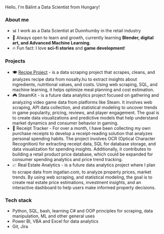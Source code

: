 Hello, I'm Bálint a Data Scientist from Hungary!
### About me

- 📊 I work as a Data Scientist at Dunnhumby in the retail industry
- 🚀 Always open to learn and growth, currently learning **Blender, digital art, and Advanced Machine Learning**.
- 🔥 Fun fact: I love **sci-fi stories** and **game development**!

### Projects

- 🍽️ [Recipe Project](https://github.com/antalbalint97/recipe_project) - is a data scraping project that scrapes, cleans, and analyzes recipe data from nosalty.hu to extract insights about ingredients, nutritional values, and costs. Using web scraping, SQL, and machine learning, it helps optimize meal planning and cost estimation.
- 🎮 SteamKit - is a future data analytics project focused on gathering and analyzing video game data from platforms like Steam. It involves web scraping, API data collection, and statistical modeling to uncover trends in game popularity, pricing, reviews, and player engagement. The goal is to create data visualizations and predictive models that help understand market dynamics and consumer behavior in gaming.
- 🛒 Receipt Tracker - For over a month, I have been collecting my own purchase receipts to develop a receipt-reading solution that analyzes personal spending habits. The project involves OCR (Optical Character Recognition) for extracting receipt data, SQL for database storage, and data visualization for spending insights. Additionally, it contributes to building a retail product price database, which could be expanded for consumer spending analytics and price trend tracking.
- 📈 Real Estate Analytics - is a future data analytics project where I plan to scrape data from ingatlan.com, to analyze property prices, market trends. By using web scraping, and statistical modeling, the goal is to create real estate price estimations, investment insights, and an interactive dashboard to help users make informed property decisions.

### Tech stack

- Python, SQL, bash, learning C# and OOP principles for scraping, data manipulation, ML and other general uses
- Power BI, VBA and Excel for data analytics
- Git, Jira
